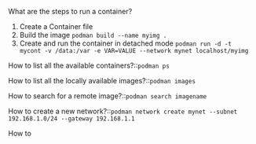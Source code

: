 What are the steps to run a container?
1. Create a Container file
2. Build the image `podman build --name myimg .`
3. Create and run the container in detached mode `podman run -d -t mycont -v /data:/var -e VAR=VALUE --network mynet localhost/myimg`

How to list all the available containers?::`podman ps`

How to list all the locally available images?::`podman images`

How to search for a remote image?::`podman search imagename`

How to create a new network?::`podman network create mynet --subnet 192.168.1.0/24 --gateway 192.168.1.1`

How to 